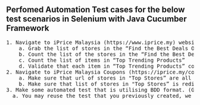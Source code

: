 Perfomed Automation Test cases for the below test scenarios in Selenium with Java Cucumber Framework
-----------------------------------------------------------------------------------------------------
<pre>
1. Navigate to iPrice Malaysia (https://www.iprice.my) website and perform some automated test based on the following.
    a. Grab the list of stores in the “Find the Best Deals Online”
    b. Count the list of the stores in the “Find the Best Deals Online”
    c. Count the list of items in “Top Trending Products”
    d. Validate that each item in “Top Trending Products” contains “data-vars-cgt”
2. Navigate to iPrice Malaysia Coupons (https://iprice.my/coupons/) website and perform some automated test based on the following.
    a. Make sure that url of stores in "Top Stores” are all active
    b. Make sure that list of stores in "Top Stores” is redirected to their proper store url
3. Make some automated test that is utilising BDD format. (Given, When, Then)
  a. You may reuse the test that you previously created, we just want it to be running in 
  </pre>
